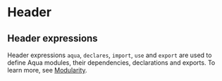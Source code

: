 # Header

## Header expressions

Header expressions `aqua`, `declares`, `import`, `use` and `export` are used to define Aqua modules, their dependencies, declarations and exports. To learn more, see [Modularity](../language/modularity.md).
